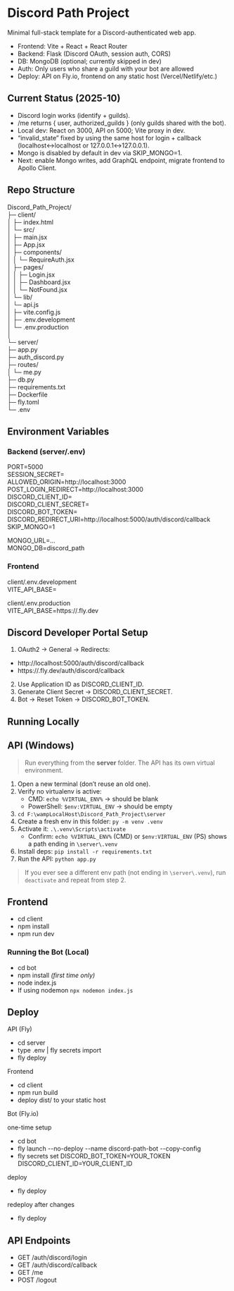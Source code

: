 # Discord Path Project

Minimal full-stack template for a Discord-authenticated web app.

- Frontend: Vite + React + React Router
- Backend: Flask (Discord OAuth, session auth, CORS)
- DB: MongoDB (optional; currently skipped in dev)
- Auth: Only users who share a guild with your bot are allowed
- Deploy: API on Fly.io, frontend on any static host (Vercel/Netlify/etc.)

## Current Status (2025-10)

- Discord login works (identify + guilds).
- /me returns { user, authorized_guilds } (only guilds shared with the bot).
- Local dev: React on 3000, API on 5000; Vite proxy in dev.
- “invalid_state” fixed by using the same host for login + callback (localhost↔localhost or 127.0.0.1↔127.0.0.1).
- Mongo is disabled by default in dev via SKIP_MONGO=1.
- Next: enable Mongo writes, add GraphQL endpoint, migrate frontend to Apollo Client.

## Repo Structure

Discord_Path_Project/  
├─ client/  
│ ├─ index.html  
│ └─ src/  
│ ├─ main.jsx  
│ ├─ App.jsx  
│ ├─ components/  
│ │ └─ RequireAuth.jsx  
│ ├─ pages/  
│ │ ├─ Login.jsx  
│ │ ├─ Dashboard.jsx  
│ │ └─ NotFound.jsx  
│ └─ lib/  
│ └─ api.js  
│ ├─ vite.config.js  
│ ├─ .env.development  
│ └─ .env.production  
│  
└─ server/  
├─ app.py  
├─ auth_discord.py  
├─ routes/  
│ └─ me.py  
├─ db.py  
├─ requirements.txt  
├─ Dockerfile  
├─ fly.toml  
└─ .env

## Environment Variables

### Backend (server/.env)

PORT=5000  
SESSION_SECRET=<random>  
ALLOWED_ORIGIN=http://localhost:3000  
POST_LOGIN_REDIRECT=http://localhost:3000  
DISCORD_CLIENT_ID=<Application ID>  
DISCORD_CLIENT_SECRET=<Client Secret>  
DISCORD_BOT_TOKEN=<Bot Token>  
DISCORD_REDIRECT_URI=http://localhost:5000/auth/discord/callback  
SKIP_MONGO=1

MONGO_URL=...  
MONGO_DB=discord_path

### Frontend

client/.env.development  
VITE_API_BASE=

client/.env.production  
VITE_API_BASE=https://<your-api-app>.fly.dev

## Discord Developer Portal Setup

1. OAuth2 → General → Redirects:

- http://localhost:5000/auth/discord/callback
- https://<your-api-app>.fly.dev/auth/discord/callback

2. Use Application ID as DISCORD_CLIENT_ID.
3. Generate Client Secret → DISCORD_CLIENT_SECRET.
4. Bot → Reset Token → DISCORD_BOT_TOKEN.

## Running Locally

## API (Windows)

> Run everything from the **server** folder. The API has its own virtual environment.

1. Open a new terminal (don’t reuse an old one).
2. Verify no virtualenv is active:
   - CMD: `echo %VIRTUAL_ENV%` → should be blank
   - PowerShell: `$env:VIRTUAL_ENV` → should be empty
3. `cd F:\wampLocalHost\Discord_Path_Project\server`
4. Create a fresh env in this folder: `py -m venv .venv`
5. Activate it: `.\.venv\Scripts\activate`
   - Confirm: `echo %VIRTUAL_ENV%` (CMD) or `$env:VIRTUAL_ENV` (PS) shows a path ending in `\server\.venv`
6. Install deps: `pip install -r requirements.txt`
7. Run the API: `python app.py`

> If you ever see a different env path (not ending in `\server\.venv`), run `deactivate` and repeat from step 2.

## Frontend

- cd client
- npm install
- npm run dev

### Running the Bot (Local)

- cd bot
- npm install _(first time only)_
- node index.js
- If using nodemon `npx nodemon index.js`

## Deploy

API (Fly)

- cd server
- type .env | fly secrets import
- fly deploy

Frontend

- cd client
- npm run build
- deploy dist/ to your static host

Bot (Fly.io)

one-time setup

- cd bot
- fly launch --no-deploy --name discord-path-bot --copy-config
- fly secrets set DISCORD_BOT_TOKEN=YOUR_TOKEN DISCORD_CLIENT_ID=YOUR_CLIENT_ID

deploy

- fly deploy

redeploy after changes

- fly deploy

## API Endpoints

- GET /auth/discord/login
- GET /auth/discord/callback
- GET /me
- POST /logout
